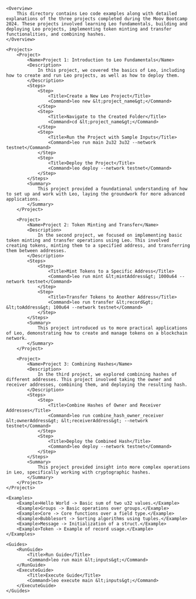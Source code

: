 <?xml version="1.0" encoding="UTF-8"?>
<README>
    <Title>Leo Examples - Moov Bootcamp 2024</Title>
    
    <Overview>
        This directory contains Leo code examples along with detailed explanations of the three projects completed during the Moov Bootcamp 2024. These projects involved learning Leo fundamentals, building and deploying Leo projects, implementing token minting and transfer functionalities, and combining hashes.
    </Overview>
    
    <Projects>
        <Project>
            <Name>Project 1: Introduction to Leo Fundamentals</Name>
            <Description>
                In this project, we covered the basics of Leo, including how to create and run Leo projects, as well as how to deploy them.
            </Description>
            <Steps>
                <Step>
                    <Title>Create a New Leo Project</Title>
                    <Command>leo new &lt;project_name&gt;</Command>
                </Step>
                <Step>
                    <Title>Navigate to the Created Folder</Title>
                    <Command>cd &lt;project_name&gt;</Command>
                </Step>
                <Step>
                    <Title>Run the Project with Sample Inputs</Title>
                    <Command>leo run main 2u32 3u32 --network testnet</Command>
                </Step>
                <Step>
                    <Title>Deploy the Project</Title>
                    <Command>leo deploy --network testnet</Command>
                </Step>
            </Steps>
            <Summary>
                This project provided a foundational understanding of how to set up and work with Leo, laying the groundwork for more advanced applications.
            </Summary>
        </Project>
        
        <Project>
            <Name>Project 2: Token Minting and Transfer</Name>
            <Description>
                In the second project, we focused on implementing basic token minting and transfer operations using Leo. This involved creating tokens, minting them to a specified address, and transferring them between addresses.
            </Description>
            <Steps>
                <Step>
                    <Title>Mint Tokens to a Specific Address</Title>
                    <Command>leo run mint &lt;mintAddress&gt; 1000u64 --network testnet</Command>
                </Step>
                <Step>
                    <Title>Transfer Tokens to Another Address</Title>
                    <Command>leo run transfer &lt;record&gt; &lt;toAddress&gt; 100u64 --network testnet</Command>
                </Step>
            </Steps>
            <Summary>
                This project introduced us to more practical applications of Leo, demonstrating how to create and manage tokens on a blockchain network.
            </Summary>
        </Project>
        
        <Project>
            <Name>Project 3: Combining Hashes</Name>
            <Description>
                In the third project, we explored combining hashes of different addresses. This project involved taking the owner and receiver addresses, combining them, and deploying the resulting hash.
            </Description>
            <Steps>
                <Step>
                    <Title>Combine Hashes of Owner and Receiver Addresses</Title>
                    <Command>leo run combine_hash_owner_receiver &lt;ownerAddress&gt; &lt;receiverAddress&gt; --network testnet</Command>
                </Step>
                <Step>
                    <Title>Deploy the Combined Hash</Title>
                    <Command>leo deploy --network testnet</Command>
                </Step>
            </Steps>
            <Summary>
                This project provided insight into more complex operations in Leo, specifically working with cryptographic hashes.
            </Summary>
        </Project>
    </Projects>
    
    <Examples>
        <Example>Hello World -> Basic sum of two u32 values.</Example>
        <Example>Groups -> Basic operations over groups.</Example>
        <Example>Core -> Core functions over a field type.</Example>
        <Example>Bubblesort -> Sorting algorithms using tuples.</Example>
        <Example>Message -> Initialization of a struct.</Example>
        <Example>Token -> Example of record usage.</Example>
    </Examples>
    
    <Guides>
        <RunGuide>
            <Title>Run Guide</Title>
            <Command>leo run main &lt;inputs&gt;</Command>
        </RunGuide>
        <ExecuteGuide>
            <Title>Execute Guide</Title>
            <Command>leo execute main &lt;inputs&gt;</Command>
        </ExecuteGuide>
    </Guides>
</README>
